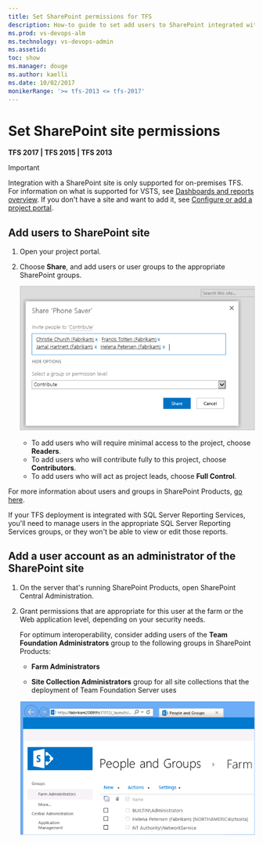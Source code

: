 ```yaml
---
title: Set SharePoint permissions for TFS
description: How-to guide to set add users to SharePoint integrated with Team Foundation Server (TFS)
ms.prod: vs-devops-alm
ms.technology: vs-devops-admin
ms.assetid: 
toc: show
ms.manager: douge
ms.author: kaelli
ms.date: 10/02/2017
monikerRange: '>= tfs-2013 <= tfs-2017'
---
```



# Set SharePoint site permissions 

**TFS 2017 | TFS 2015 | TFS 2013**

> [!IMPORTANT]
> Integration with a SharePoint site is only supported for on-premises TFS. For information on what is supported for VSTS, see [Dashboards and reports overview](../report/overview.md). If you don't have a site and want to add it, see [Configure or add a project portal](../report/sharepoint-dashboards/configure-or-add-a-project-portal.md). 

## Add users to SharePoint site

1.  Open your project portal.

2.  Choose **Share**, and add users or user groups to the appropriate SharePoint groups.

    ![Choose the SharePoint group and add users](../accounts/_img/add-users-team-project/invite-people.png)

    -   To add users who will require minimal access to the project, choose **Readers**.
    -   To add users who will contribute fully to this project, choose **Contributors**.
    -   To add users who will act as project leads, choose **Full Control**.

For more information about users and groups in SharePoint Products,
[go here](https://technet.microsoft.com/library/cc262690.aspx).

If your TFS deployment is integrated with SQL Server Reporting Services,
you'll need to manage users in the appropriate SQL Server Reporting Services groups,
or they won't be able to view or edit those reports.


## Add a user account as an administrator of the SharePoint site

1.  On the server that's running SharePoint Products, open SharePoint Central Administration.

2.  Grant permissions that are appropriate for this user at the farm or the Web application level, depending on your security needs.

	For optimum interoperability, consider adding users of the **Team Foundation Administrators** group
	to the following groups in SharePoint Products:

	-   **Farm Administrators**

	-   **Site Collection Administrators** group for all site collections that the deployment of Team Foundation Server uses

	![Follow instructions for your version of SharePoint](../tfs-server/_img/add-administrator-tfs/people-and-groups.png)



<!---
	### Reporting Services

	2.  Go to `http://{ReportServer}/Reports/Pages/Folder.aspx`, where {ReportServer} is the name of the server
		that's running Reporting Services.

		> If you are using a named instance, include its name in the path of the reports, like this:
		> `http://{ReportServer}/Reports_{InstanceName}/Pages/Folder.aspx`

	3.  Choose **Folder Settings**, and then choose **New Role Assignment**.

	4.  Add the account name of the user or group to whom you want grant administrative permissions
		and grant them membership in the Team Foundation Content Manager role.

		![Click and choose, or tab, spacebar, and enter](../accounts/_img/add-administrator-tfs/rs-role-assignment.png)


## Add users to Reporting Services

1.  Open Internet Explorer or another browser compatible with Reporting Services administration,
and navigate to the following address,
where *ReportServer* represents the name of the server that is running SQL Server Reporting Services:

    **http://** *ReportServer* **/Reports/Pages/Folder.aspx**

2.  On the **Home** page, choose **Folder Settings**, and in Security, choose **New Role Assignment** and add users.

    -   To add users who can act as readers of or contributors to the project, select the **Browsers** check box.

        ![Click or tab to selection and spacebar to check](_img/add-users-team-project/assign-rs-browser.png)

    -   To add users who will act as project leads, select the **Team Foundation Content Manager** check box.

        ![Choose the role assignment for the user or group](../accounts/_img/add-users-team-project/assign-rs-role.png)

If you're a member of [Team Foundation Administrators](../tfs-server/add-administrator-tfs.md),
you can verify what features are available for your users by default,
and see whether any users are members of groups that have access outside of the default level.

-->
